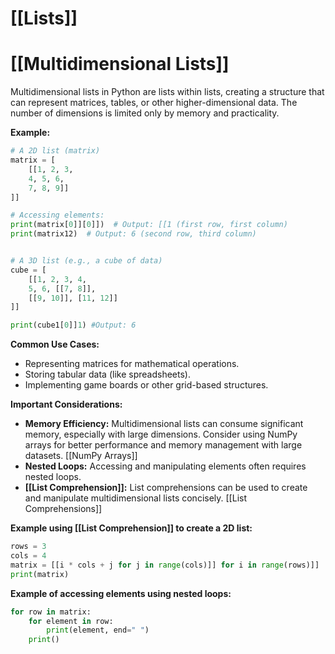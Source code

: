 # [[Lists]]
# [[Multidimensional Lists]] 
Multidimensional lists in Python are lists within lists, creating a structure that can represent matrices, tables, or other higher-dimensional data.  The number of dimensions is limited only by memory and practicality.

**Example:**

```python
# A 2D list (matrix)
matrix = [
    [[1, 2, 3,
    4, 5, 6,
    7, 8, 9]]
]]

# Accessing elements:
print(matrix[0]][0]])  # Output: [[1 (first row, first column)
print(matrix12)  # Output: 6 (second row, third column)


# A 3D list (e.g., a cube of data)
cube = [
    [[1, 2, 3, 4,
    5, 6, [[7, 8]],
    [[9, 10]], [11, 12]]
]]

print(cube1[0]]1) #Output: 6

```

**Common Use Cases:**

* Representing matrices for mathematical operations.
* Storing tabular data (like spreadsheets).
* Implementing game boards or other grid-based structures.


**Important Considerations:**

* **Memory Efficiency:**  Multidimensional lists can consume significant memory, especially with large dimensions. Consider using NumPy arrays for better performance and memory management with large datasets. [[NumPy Arrays]]
* **Nested Loops:** Accessing and manipulating elements often requires nested loops.  
* **[[List Comprehension]]:**  List comprehensions can be used to create and manipulate multidimensional lists concisely.  [[List Comprehensions]]


**Example using [[List Comprehension]] to create a 2D list:**

```python
rows = 3
cols = 4
matrix = [[i * cols + j for j in range(cols)]] for i in range(rows)]]
print(matrix)
```

**Example of accessing elements using nested loops:**

```python
for row in matrix:
    for element in row:
        print(element, end=" ")
    print()
```
